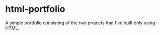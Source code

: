 # html-portfolio
A simple portfolio consisting of the two projects that I've built only using HTML.
